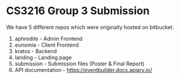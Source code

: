 # CS3216 Group 3 Submission 

We have 5 different repos which were originally hosted on bitbucket. 

1. aphrodite - Admin Frontend
2. eunomia - Client Frontend
3. kratos - Backend
4. landing - Landing page
5. submission - Submission files (Poster & Final Report)
6. API documentation - https://eventbuilder.docs.apiary.io/
